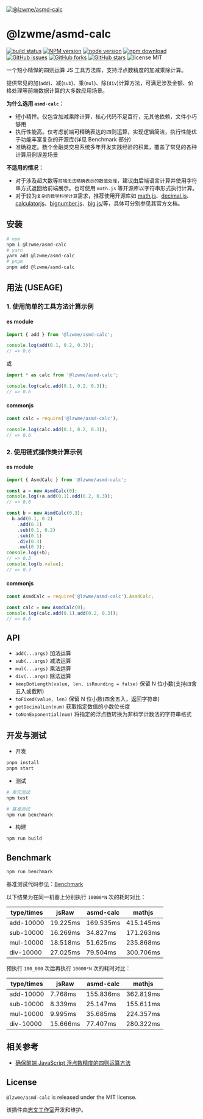 [![@lzwme/asmd-calc](https://nodei.co/npm/@lzwme/asmd-calc.png)][download-url]

@lzwme/asmd-calc
========

[![build status](https://github.com/lzwme/asmd-calc/actions/workflows/node-ci.yml/badge.svg?branch=main)](https://github.com/lzwme/asmd-calc/actions/workflows/node-ci.yml)
[![NPM version][npm-badge]][npm-url]
[![node version][node-badge]][node-url]
[![npm download][download-badge]][download-url]
[![GitHub issues][issues-badge]][issues-url]
[![GitHub forks][forks-badge]][forks-url]
[![GitHub stars][stars-badge]][stars-url]
![license MIT](https://img.shields.io/github/license/lzwme/asmd-calc)
<!-- [![minzipped size][bundlephobia-badge]][bundlephobia-url] -->

[stars-badge]: https://img.shields.io/github/stars/lzwme/asmd-calc.svg
[stars-url]: https://github.com/lzwme/asmd-calc/stargazers
[forks-badge]: https://img.shields.io/github/forks/lzwme/asmd-calc.svg
[forks-url]: https://github.com/lzwme/asmd-calc/network
[issues-badge]: https://img.shields.io/github/issues/lzwme/asmd-calc.svg
[issues-url]: https://github.com/lzwme/asmd-calc/issues
[npm-badge]: https://img.shields.io/npm/v/@lzwme/asmd-calc.svg?style=flat-square
[npm-url]: https://npmjs.org/package/@lzwme/asmd-calc
[node-badge]: https://img.shields.io/badge/node.js-%3E=_10.9.0-green.svg?style=flat-square
[node-url]: https://nodejs.org/download/
[download-badge]: https://img.shields.io/npm/dm/@lzwme/asmd-calc.svg?style=flat-square
[download-url]: https://npmjs.org/package/@lzwme/asmd-calc
[bundlephobia-url]: https://bundlephobia.com/result?p=@lzwme/asmd-calc@latest
[bundlephobia-badge]: https://badgen.net/bundlephobia/minzip/@lzwme/asmd-calc@latest

一个短小精悍的四则运算 JS 工具方法库，支持浮点数精度的加减乘除计算。

提供常见的加(`add`)、减(`sub`)、乘(`mul`)、除(`div`)计算方法，可满足涉及金额、价格处理等前端数据计算的大多数应用场景。

**为什么选用 `asmd-calc`：**

- 短小精悍。仅包含加减乘除计算，核心代码不足百行，无其他依赖，文件小巧够用
- 执行性能高。仅考虑前端可精确表达的四则运算，实现逻辑简洁，执行性能优于功能丰富复杂的开源库(详见 Benchmark 部分)
- 准确稳定。数个金融类交易系统多年开发实践经验的积累，覆盖了常见的各种计算用例误差场景

**不适用的情况：**

- 对于涉及超大数等`前端无法精确表示的数值处理`，建议由后端语言计算并使用字符串方式返回给前端展示。也可使用 `math.js` 等开源库以字符串形式执行计算。
- 对于较为`复杂的数学科学计算`需求，推荐使用开源库如 [math.js](https://mathjs.org/index.html)、[decimal.js](https://github.com/MikeMcl/decimal.js)、[calculatorjs](https://github.com/fzred/calculatorjs)、[bignumber.js](https://github.com/MikeMcl/bignumber.js)、[big.js/](https://github.com/MikeMcl/big.js/)等，具体可分别参见其官方文档。

## 安装

```bash
# npm
npm i @lzwme/asmd-calc
# yarn
yarn add @lzwme/asmd-calc
# pnpm
pnpm add @lzwme/asmd-calc
```

## 用法 (USEAGE)

### 1. 使用简单的工具方法计算示例

#### es module

```js
import { add } from '@lzwme/asmd-calc';

console.log(add(0.1, 0.2, 0.3));
// => 0.6
```

或

```js
import * as calc from '@lzwme/asmd-calc';

console.log(calc.add(0.1, 0.2, 0.3));
// => 0.6
```

#### commonjs


```js
const calc = require('@lzwme/asmd-calc');

console.log(calc.add(0.1, 0.2, 0.3));
// => 0.6
```

### 2. 使用链式操作类计算示例

#### es module

```js
import { AsmdCalc } from '@lzwme/asmd-calc';

const a = new AsmdCalc(0);
console.log(+a.add(0.1).add(0.2, 0.3));
// => 0.6

const b = new AsmdCalc(0.3);
  b.add(0.1, 0.2)
    .add(0.1)
    .sub(0.1, 0.2)
    .sub(0.1)
    .div(0.3)
    .mul(0.3);
console.log(+b);
// => 0.3
console.log(b.value);
// => 0.3
```

#### commonjs

```js
const AsmdCalc = require('@lzwme/asmd-calc').AsmdCalc;

const calc = new AsmdCalc(0);
console.log(calc.add(0.1).add(0.2, 0.3));
// => 0.6
```

## API

- `add(...args)` 加法运算
- `sub(...args)` 减法运算
- `mul(...args)` 乘法运算
- `div(...args)` 除法运算
- `keepDotLength(value, len, isRounding = false)` 保留 N 位小数(支持四舍五入或截断)
- `toFixed(value, len)` 保留 N 位小数(四舍五入，返回字符串)
- `getDecimalLen(num)` 获取指定数值的小数位长度
- `toNonExponential(num)` 将指定的浮点数转换为非科学计数法的字符串格式

## 开发与测试

- 开发

```bash
pnpm install
pnpm start
```

- 测试

```bash
# 单元测试
npm test

# 基准测试
npm run benchmark
```

- 构建

```bash
npm run build
```

## Benchmark

```bash
npm run benchmark
```

基准测试代码参见：[Benchmark](https://github.com/lzwme/asmd-calc/blob/master/benchmark/index.ts)

以下结果为在同一机器上分别执行 `10000*N` 次的耗时对比：

| type/times |   jsRaw  | asmd-calc |  mathjs   |
|     ---    |   ---    |    ---    |    ---    |
| add-10000  | 19.225ms | 169.535ms | 415.145ms |
| sub-10000  | 16.269ms | 34.827ms  | 171.263ms |
| mul-10000  | 18.518ms | 51.625ms  | 235.868ms |
| div-10000  | 27.025ms | 79.504ms  | 300.706ms |

预执行 `100_000` 次后再执行 `10000*N` 次的耗时对比：

| type/times |   jsRaw  | asmd-calc |  mathjs   |
|     ---    |   ---    |    ---    |    ---    |
| add-10000  | 7.768ms  | 155.836ms | 362.819ms |
| sub-10000  | 8.339ms  | 25.147ms  | 155.611ms |
| mul-10000  | 9.995ms  | 35.685ms  | 224.357ms |
| div-10000  | 15.666ms | 77.407ms  | 280.322ms |

## 相关参考

- [确保前端 JavaScript 浮点数精度的四则运算方法](https://lzw.me/a/javascript-floating-point-arithmetic.html)
## License

`@lzwme/asmd-calc` is released under the MIT license.

该插件由[志文工作室](https://lzw.me)开发和维护。
